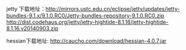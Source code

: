 jetty 下载地址：http://mirrors.ustc.edu.cn/eclipse/jetty/updates/jetty-bundles-9.1.x/9.1.0.RC0/Jetty-bundles-repository-9.1.0.RC0.zip
http://dist.codehaus.org/jetty/jetty-hightide-8.1.16/jetty-hightide-8.1.16.v20140903.zip

hessian下载地址:
http://caucho.com/download/hessian-4.0.7.jar